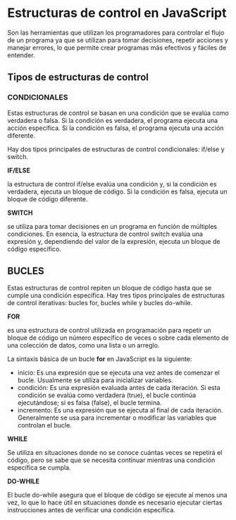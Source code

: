 # **Estructuras de control en JavaScript**

Son las herramientas que utilizan los programadores para controlar el flujo de un programa ya que se utilizan para tomar decisiones, repetir acciones y manejar errores, lo que permite crear programas más efectivos y fáciles de entender.

## **Tipos de estructuras de control**

### **CONDICIONALES**

Estas estructuras de control se basan en una condición que se evalúa como verdadera o falsa. Si la condición es verdadera, el programa ejecuta una acción específica. Si la condición es falsa, el programa ejecuta una acción diferente.

Hay dos tipos principales de estructuras de control condicionales: if/else y switch.

**IF/ELSE**

la estructura de control if/else evalúa una condición y, si la condición es verdadera, ejecuta un bloque de código. Si la condición es falsa, ejecuta un bloque de código diferente.

**SWITCH**

se utiliza para tomar decisiones en un programa en función de múltiples condiciones. En esencia, la estructura de control switch evalúa una expresión y, dependiendo del valor de la expresión, ejecuta un bloque de código específico.

## **BUCLES**

Estas estructuras de control repiten un bloque de código hasta que se cumple una condición específica. Hay tres tipos principales de estructuras de control iterativas: bucles for, bucles while y bucles do-while.

**FOR**

es una estructura de control utilizada en programación para repetir un bloque de código un número específico de veces o sobre cada elemento de una colección de datos, como una lista o un arreglo.

La sintaxis básica de un bucle **for** en JavaScript es la siguiente:

- inicio: Es una expresión que se ejecuta una vez antes de comenzar el bucle. Usualmente se utiliza para inicializar variables.
- condición: Es una expresión evaluada antes de cada iteración. Si esta condición se evalúa como verdadera (true), el bucle continúa ejecutándose; si es falsa (false), el bucle termina.
- incremento: Es una expresión que se ejecuta al final de cada iteración. Generalmente se usa para incrementar o modificar las variables que controlan el bucle.

**WHILE**

Se utiliza en situaciones donde no se conoce cuántas veces se repetirá el código, pero se sabe que se necesita continuar mientras una condición específica se cumpla.

**DO-WHILE**

El bucle do-while asegura que el bloque de código se ejecute al menos una vez, lo que lo hace útil en situaciones donde es necesario ejecutar ciertas instrucciones antes de verificar una condición específica.
